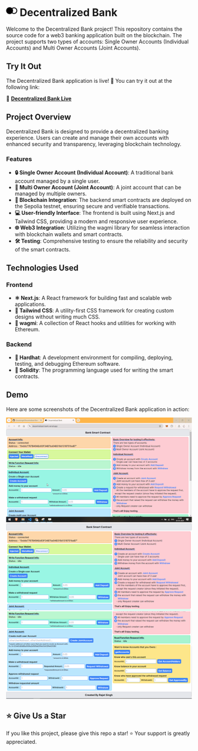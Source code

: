 # <img src="./public/favicon.svg" alt="Screenshot" style="width:30px;"> Decentralized Bank

Welcome to the Decentralized Bank project! This repository contains the source code for a web3 banking application built on the blockchain. The project supports two types of accounts: Single Owner Accounts (Individual Accounts) and Multi Owner Accounts (Joint Accounts).

## Try It Out

The Decentralized Bank application is live! 🎉 You can try it out at the following link:

🔗 **[Decentralized Bank Live](https://decentralized-bank.vercel.app/)**

## Project Overview

Decentralized Bank is designed to provide a decentralized banking experience. Users can create and manage their own accounts with enhanced security and transparency, leveraging blockchain technology.

### Features

- **🔒 Single Owner Account (Individual Account)**: A traditional bank account managed by a single user.
- **👥 Multi Owner Account (Joint Account)**: A joint account that can be managed by multiple owners.
- **🔗 Blockchain Integration**: The backend smart contracts are deployed on the Sepolia testnet, ensuring secure and verifiable transactions.
- **💻 User-friendly Interface**: The frontend is built using Next.js and Tailwind CSS, providing a modern and responsive user experience.
- **🌐 Web3 Integration**: Utilizing the wagmi library for seamless interaction with blockchain wallets and smart contracts.
- **🛠️ Testing**: Comprehensive testing to ensure the reliability and security of the smart contracts.

## Technologies Used

### Frontend

- **⚛️ Next.js**: A React framework for building fast and scalable web applications.
- **🎨 Tailwind CSS**: A utility-first CSS framework for creating custom designs without writing much CSS.
- **🔌 wagmi**: A collection of React hooks and utilities for working with Ethereum.

### Backend

- **🔧 Hardhat**: A development environment for compiling, deploying, testing, and debugging Ethereum software.
- **📝 Solidity**: The programming language used for writing the smart contracts.

## Demo

Here are some screenshots of the Decentralized Bank application in action:

![Web3-Bank-App](./public/readme-assets/BankGIF.gif)
![Web3-Bank-App](./public/readme-assets/bankshot-1.PNG)
![Web3-Bank-App](./public/readme-assets/bankshot-2.PNG)

## ⭐ Give Us a Star

If you like this project, please give this repo a star! ⭐ Your support is greatly appreciated.
